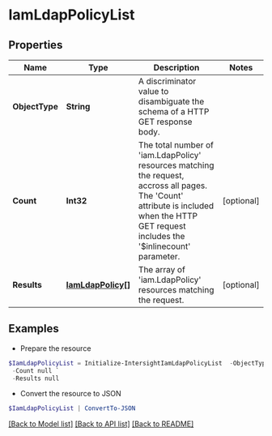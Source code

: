 # IamLdapPolicyList
## Properties

Name | Type | Description | Notes
------------ | ------------- | ------------- | -------------
**ObjectType** | **String** | A discriminator value to disambiguate the schema of a HTTP GET response body. | 
**Count** | **Int32** | The total number of &#39;iam.LdapPolicy&#39; resources matching the request, accross all pages. The &#39;Count&#39; attribute is included when the HTTP GET request includes the &#39;$inlinecount&#39; parameter. | [optional] 
**Results** | [**IamLdapPolicy[]**](IamLdapPolicy.md) | The array of &#39;iam.LdapPolicy&#39; resources matching the request. | [optional] 

## Examples

- Prepare the resource
```powershell
$IamLdapPolicyList = Initialize-IntersightIamLdapPolicyList  -ObjectType null `
 -Count null `
 -Results null
```

- Convert the resource to JSON
```powershell
$IamLdapPolicyList | ConvertTo-JSON
```

[[Back to Model list]](../README.md#documentation-for-models) [[Back to API list]](../README.md#documentation-for-api-endpoints) [[Back to README]](../README.md)

